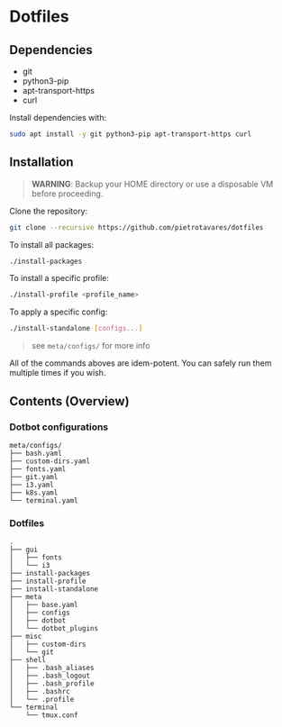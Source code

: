 # Dotfiles

## Dependencies
* git
* python3-pip
* apt-transport-https
* curl

Install dependencies with:
```bash
sudo apt install -y git python3-pip apt-transport-https curl
```

## Installation
> **WARNING**: Backup your HOME directory or use a disposable VM before proceeding.

Clone the repository:
```bash
git clone --recursive https://github.com/pietrotavares/dotfiles
```

To install all packages:

```bash
./install-packages
```

To install a specific profile:

```bash
./install-profile <profile_name>
```

To apply a specific config:

```bash
./install-standalone [configs...]
```
> see `meta/configs/` for more info

All of the commands aboves are idem-potent. You can safely run them multiple times if you wish.

## Contents (Overview)

### Dotbot configurations

```
meta/configs/
├── bash.yaml
├── custom-dirs.yaml
├── fonts.yaml
├── git.yaml
├── i3.yaml
├── k8s.yaml
└── terminal.yaml
```

### Dotfiles
```
.
├── gui
│   ├── fonts
│   └── i3
├── install-packages
├── install-profile
├── install-standalone
├── meta
│   ├── base.yaml
│   ├── configs
│   ├── dotbot
│   └── dotbot_plugins
├── misc
│   ├── custom-dirs
│   └── git
├── shell
│   ├── .bash_aliases
│   ├── .bash_logout
│   ├── .bash_profile
│   ├── .bashrc
│   └── .profile
└── terminal
    └── tmux.conf
```
